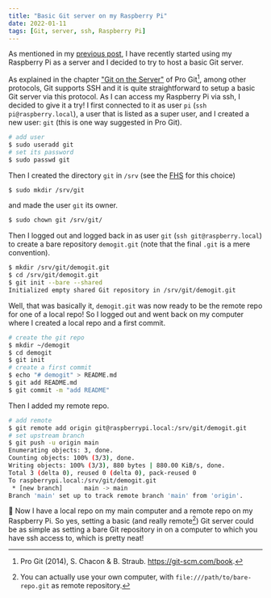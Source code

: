 ```yaml
---
title: "Basic Git server on my Raspberry Pi"
date: 2022-01-11
tags: [Git, server, ssh, Raspberry Pi]
---
```


As mentioned in my [previous post](/notes/rapsberrypi/nextcloud_server/), I have recently started using my Raspberry Pi as a server and I decided to try to host a basic Git server. 


As explained in the chapter ["Git on the Server"](https://git-scm.com/book/en/v2/Git-on-the-Server-The-Protocols) of Pro Git[^ref], among other protocols, Git supports SSH and it is quite straightforward to setup a basic Git server via this protocol. As I can access my Raspberry Pi via ssh, I decided to give it a try! I first connected to it as user `pi` (`ssh pi@raspberry.local`), a user that is listed as a super user, and I created a new user: `git` (this is one way suggested in Pro Git). 

```sh
# add user 
$ sudo useradd git
# set its password 
$ sudo passwd git 
```

Then I created the directory `git` in `/srv` (see the [FHS](https://en.wikipedia.org/wiki/Filesystem_Hierarchy_Standard) for this choice) 

```sh
$ sudo mkdir /srv/git
```

and made the user `git` its owner. 

```sh
$ sudo chown git /srv/git/
```

Then I logged out and logged back in as user `git` (`ssh git@raspberry.local`) to create a bare repository `demogit.git` (note that the final `.git` is a mere convention).

```sh
$ mkdir /srv/git/demogit.git
$ cd /srv/git/demogit.git
$ git init --bare --shared
Initialized empty shared Git repository in /srv/git/demogit.git
```

Well, that was basically it, `demogit.git` was now ready to be the remote repo for one of a local repo! So I logged out and went back on my computer where I created a local repo and a first commit. 

```sh
# create the git repo 
$ mkdir ~/demogit
$ cd demogit
$ git init
# create a first commit
$ echo "# demogit" > README.md
$ git add README.md
$ git commit -m "add README"
```

Then I added my remote repo.

```sh
# add remote 
$ git remote add origin git@raspberrypi.local:/srv/git/demogit.git
# set upstream branch 
$ git push -u origin main
Enumerating objects: 3, done.
Counting objects: 100% (3/3), done.
Writing objects: 100% (3/3), 880 bytes | 880.00 KiB/s, done.
Total 3 (delta 0), reused 0 (delta 0), pack-reused 0
To raspberrypi.local:/srv/git/demogit.git
 * [new branch]      main -> main
Branch 'main' set up to track remote branch 'main' from 'origin'.
```

:tada: Now I have a local repo on my main computer and a remote repo on my Raspberry Pi. So yes, setting a basic (and really remote[^trick]) Git server could be as simple as setting a bare Git repository in on a computer to which you have ssh access to, which is pretty neat! 




[^ref]: Pro Git (2014), S. Chacon & B. Straub. https://git-scm.com/book.

[^trick]: You can actually use your own computer, with `file:///path/to/bare-repo.git` as remote repository.